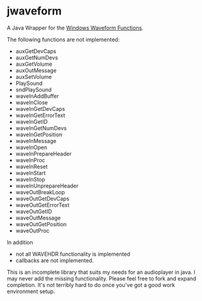 # jwaveform
A Java Wrapper for the [Windows Waveform Functions](https://docs.microsoft.com/en-us/windows/win32/multimedia/waveform-functions). 

The following functions are not implemented:
* auxGetDevCaps
* auxGetNumDevs
* auxGetVolume
* auxOutMessage
* auxSetVolume
* PlaySound
* sndPlaySound
* waveInAddBuffer
* waveInClose
* waveInGetDevCaps
* waveInGetErrorText
* waveInGetID
* waveInGetNumDevs
* waveInGetPosition
* waveInMessage
* waveInOpen
* waveInPrepareHeader
* waveInProc
* waveInReset
* waveInStart
* waveInStop
* waveInUnprepareHeader
* waveOutBreakLoop
* waveOutGetDevCaps
* waveOutGetErrorText
* waveOutGetID
* waveOutMessage
* waveOutGetPosition
* waveOutProc

In addition
* not all WAVEHDR functionality is implemented
* callbacks are not implemented. 

This is an incomplete library that suits my needs for an audioplayer in java.  I may never add the missing functionality. Please feel free to fork and expand completion. It's not terribly hard to do once you've got a good work environment setup. 

